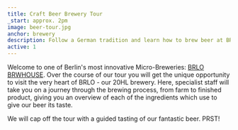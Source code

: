 ```yaml
---
title: Craft Beer Brewery Tour
_start: approx. 2pm
image: beer-tour.jpg
anchor: brewery
description: Follow a German tradition and learn how to brew beer at BRLO BRWHOUSE
active: 1
---
```


Welcome to one of Berlin's most innovative Micro-Breweries: [BRLO BRWHOUSE](https://brlo-brwhouse.de/en/brewery/). Over the course of our tour you will get the unique opportunity to visit the very heart of BRLO - our 20HL brewery.
Here, specialist staff will take you on a journey through the brewing process, from farm to finished product, giving you an overview of each of the ingredients which use to give our beer its
taste. 
	
We will cap off the tour with a guided tasting of our fantastic beer. PRST!

